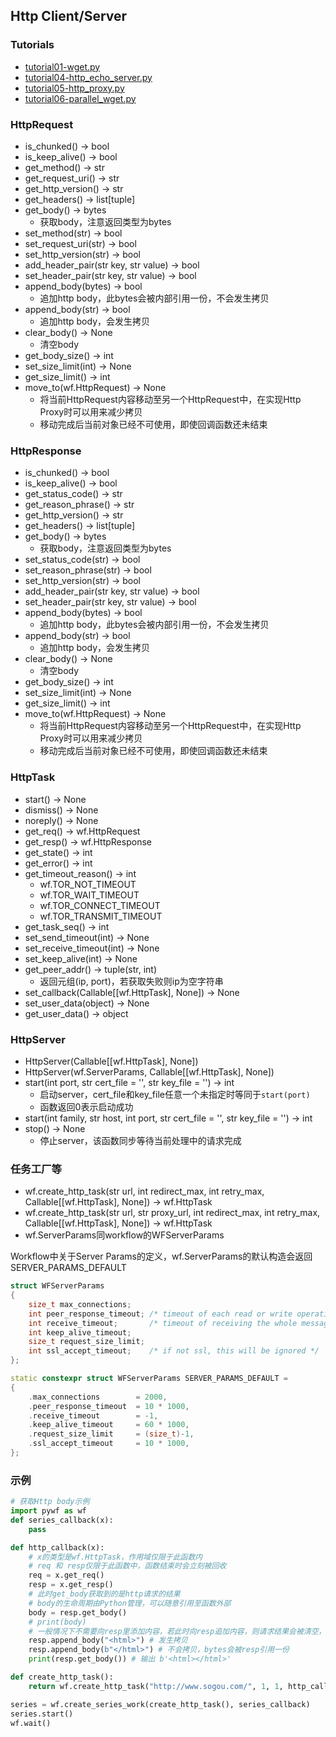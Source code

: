 ## Http Client/Server

### Tutorials
- [tutorial01-wget.py](../tutorial/tutorial01-wget.py)
- [tutorial04-http_echo_server.py](../tutorial/tutorial04-http_echo_server.py)
- [tutorial05-http_proxy.py](../tutorial/tutorial05-http_proxy.py)
- [tutorial06-parallel_wget.py](../tutorial/tutorial06-parallel_wget.py)

### HttpRequest
- is_chunked() -> bool
- is_keep_alive() -> bool
- get_method() -> str
- get_request_uri() -> str
- get_http_version() -> str
- get_headers() -> list[tuple]
- get_body() -> bytes
  - 获取body，注意返回类型为bytes
- set_method(str) -> bool
- set_request_uri(str) -> bool
- set_http_version(str) -> bool
- add_header_pair(str key, str value) -> bool
- set_header_pair(str key, str value) -> bool
- append_body(bytes) -> bool
  - 追加http body，此bytes会被内部引用一份，不会发生拷贝
- append_body(str) -> bool
  - 追加http body，会发生拷贝
- clear_body() -> None
  - 清空body
- get_body_size() -> int
- set_size_limit(int) -> None
- get_size_limit() -> int
- move_to(wf.HttpRequest) -> None
  - 将当前HttpRequest内容移动至另一个HttpRequest中，在实现Http Proxy时可以用来减少拷贝
  - 移动完成后当前对象已经不可使用，即使回调函数还未结束

### HttpResponse
- is_chunked() -> bool
- is_keep_alive() -> bool
- get_status_code() -> str
- get_reason_phrase() -> str
- get_http_version() -> str
- get_headers() -> list[tuple]
- get_body() -> bytes
  - 获取body，注意返回类型为bytes
- set_status_code(str) -> bool
- set_reason_phrase(str) -> bool
- set_http_version(str) -> bool
- add_header_pair(str key, str value) -> bool
- set_header_pair(str key, str value) -> bool
- append_body(bytes) -> bool
  - 追加http body，此bytes会被内部引用一份，不会发生拷贝
- append_body(str) -> bool
  - 追加http body，会发生拷贝
- clear_body() -> None
  - 清空body
- get_body_size() -> int
- set_size_limit(int) -> None
- get_size_limit() -> int
- move_to(wf.HttpRequest) -> None
  - 将当前HttpRequest内容移动至另一个HttpRequest中，在实现Http Proxy时可以用来减少拷贝
  - 移动完成后当前对象已经不可使用，即使回调函数还未结束

### HttpTask
- start() -> None
- dismiss() -> None
- noreply() -> None
- get_req() -> wf.HttpRequest
- get_resp() -> wf.HttpResponse
- get_state() -> int
- get_error() -> int
- get_timeout_reason() -> int
  - wf.TOR_NOT_TIMEOUT
  - wf.TOR_WAIT_TIMEOUT
  - wf.TOR_CONNECT_TIMEOUT
  - wf.TOR_TRANSMIT_TIMEOUT
- get_task_seq() -> int
- set_send_timeout(int) -> None
- set_receive_timeout(int) -> None
- set_keep_alive(int) -> None
- get_peer_addr() -> tuple(str, int)
  - 返回元组(ip, port)，若获取失败则ip为空字符串
- set_callback(Callable[[wf.HttpTask], None]) -> None
- set_user_data(object) -> None
- get_user_data() -> object

### HttpServer
- HttpServer(Callable[[wf.HttpTask], None])
- HttpServer(wf.ServerParams, Callable[[wf.HttpTask], None])
- start(int port, str cert_file = '', str key_file = '') -> int
  - 启动server，cert_file和key_file任意一个未指定时等同于`start(port)`
  - 函数返回0表示启动成功
- start(int family, str host, int port, str cert_file = '', str key_file = '') -> int
- stop() -> None
  - 停止server，该函数同步等待当前处理中的请求完成

### 任务工厂等
- wf.create_http_task(str url, int redirect_max, int retry_max, Callable[[wf.HttpTask], None]) -> wf.HttpTask
- wf.create_http_task(str url, str proxy_url, int redirect_max, int retry_max, Callable[[wf.HttpTask], None]) -> wf.HttpTask
- wf.ServerParams同workflow的WFServerParams

Workflow中关于Server Params的定义，wf.ServerParams的默认构造会返回SERVER_PARAMS_DEFAULT
```cpp
struct WFServerParams
{
    size_t max_connections;
    int peer_response_timeout; /* timeout of each read or write operation */
    int receive_timeout;       /* timeout of receiving the whole message */
    int keep_alive_timeout;
    size_t request_size_limit;
    int ssl_accept_timeout;    /* if not ssl, this will be ignored */
};

static constexpr struct WFServerParams SERVER_PARAMS_DEFAULT =
{
    .max_connections        = 2000,
    .peer_response_timeout  = 10 * 1000,
    .receive_timeout        = -1,
    .keep_alive_timeout     = 60 * 1000,
    .request_size_limit     = (size_t)-1,
    .ssl_accept_timeout     = 10 * 1000,
};
```
### 示例
```py
# 获取Http body示例
import pywf as wf
def series_callback(x):
    pass

def http_callback(x):
    # x的类型是wf.HttpTask，作用域仅限于此函数内
    # req 和 resp仅限于此函数中，函数结束时会立刻被回收
    req = x.get_req()
    resp = x.get_resp()
    # 此时get_body获取到的是http请求的结果
    # body的生命周期由Python管理，可以随意引用至函数外部
    body = resp.get_body()
    # print(body)
    # 一般情况下不需要向resp里添加内容，若此时向resp追加内容，则请求结果会被清空，仅保留新追加的内容
    resp.append_body("<html>") # 发生拷贝
    resp.append_body(b"</html>") # 不会拷贝，bytes会被resp引用一份
    print(resp.get_body()) # 输出 b'<html></html>'

def create_http_task():
    return wf.create_http_task("http://www.sogou.com/", 1, 1, http_callback)

series = wf.create_series_work(create_http_task(), series_callback)
series.start()
wf.wait()
```
